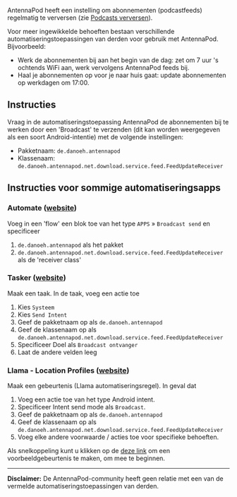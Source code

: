 AntennaPod heeft een instelling om abonnementen (podcastfeeds) regelmatig te verversen (zie [Podcasts verversen](/refreshing-podcasts)).

Voor meer ingewikkelde behoeften bestaan verschillende automatiseringstoepassingen van derden voor gebruik met AntennaPod. Bijvoorbeeld:

- Werk de abonnementen bij aan het begin van de dag: zet om 7 uur 's ochtends WiFi aan, werk vervolgens AntennaPod feeds bij.
- Haal je abonnementen op voor je naar huis gaat: update abonnementen op werkdagen om 17:00.

## Instructies

Vraag in de automatiseringstoepassing AntennaPod de abonnementen bij te werken door een 'Broadcast' te verzenden (dit kan worden weergegeven als een soort Android-intentie) met de volgende instellingen:

- Pakketnaam: `de.danoeh.antennapod `
- Klassenaam: `de.danoeh.antennapod.net.download.service.feed.FeedUpdateReceiver`

## Instructies voor sommige automatiseringsapps

### Automate ([website](https://llamalab.com/automate/))

Voeg in een 'flow' een blok toe van het type `APPS` » `Broadcast send` en specificeer

1. `de.danoeh.antennapod` als het pakket
1. `de.danoeh.antennapod.net.download.service.feed.FeedUpdateReceiver` als de 'receiver class'

### Tasker ([website](https://tasker.joaoapps.com/))

Maak een taak. In de taak, voeg een actie toe

1. Kies `Systeem`
1. Kies `Send Intent`
1. Geef de pakketnaam op als `de.danoeh.antennapod`
1. Geef de klassenaam op als `de.danoeh.antennapod.net.download.service.feed.FeedUpdateReceiver`
1. Specificeer Doel als `Broadcast ontvanger`
1. Laat de andere velden leeg

### Llama - Location Profiles ([website](http://kebabapps.blogspot.com/search/label/Llama))

Maak een gebeurtenis (Llama automatiseringsregel). In geval dat

1. Voeg een actie toe van het type Android intent.
1. Specificeer Intent send mode als `Broadcast`.
1. Geef de pakketnaam op als `de.danoeh.antennapod`
1. Geef de klassenaam op als `de.danoeh.antennapod.net.download.service.feed.FeedUpdateReceiver`
1. Voeg elke andere voorwaarde / acties toe voor specifieke behoeften.

Als snelkoppeling kunt u klikken op de [deze link](http://llama.location.profiles/AntennaPod+feeds+Update/AntennaPod+feeds+Update%7C0-1-0-0-0-0-0--0-%7C%3A%7Ct%7C420%7C425%7Cai%7Cde.danoeh.antennapod%7CFgAAAGEAbgBkAHIAbwBpAGQALgBjAG8AbgB0AGUAbgB0AC4ASQBuAHQAZQBuAHQAAAAAAP%2F%2F%2F%2F8AAAAA%2F%2F%2F%2F%2FwAAAAD%2F%2F%2F%2F%2F%2F%2F%2F%2F%2FxQAAABkAGUALgBkAGEAbgBvAGUAaAAuAGEAbgB0AGUAbgBuAGEAcABvAGQAAAAAADUAAABkAGUALgBkAGEAbgBvAGUAaAAuAGEAbgB0AGUAbgBuAGEAcABvAGQALgBjAG8AcgBlAC4AcgBlAGMAZQBpAHYAZQByAC4ARgBlAGUAZABVAHAAZABhAHQAZQBSAGUAYwBlAGkAdgBlAHIAAAAAAAAAAAAAAAAAAAAAAAAA%2Fv%2F%2F%2F%2F%2F%2F%2F%2F8%3D%7C2%7C) om een voorbeeldgebeurtenis te maken, om mee te beginnen.

***

**Disclaimer:** De AntennaPod-community heeft geen relatie met een van de vermelde automatiseringstoepassingen van derden.
